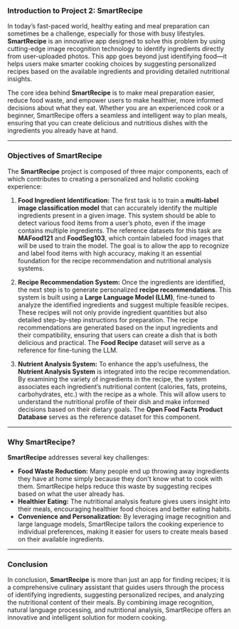 ### Introduction to Project 2: SmartRecipe

In today’s fast-paced world, healthy eating and meal preparation can sometimes be a challenge, especially for those with busy lifestyles. **SmartRecipe** is an innovative app designed to solve this problem by using cutting-edge image recognition technology to identify ingredients directly from user-uploaded photos. This app goes beyond just identifying food—it helps users make smarter cooking choices by suggesting personalized recipes based on the available ingredients and providing detailed nutritional insights. 

The core idea behind **SmartRecipe** is to make meal preparation easier, reduce food waste, and empower users to make healthier, more informed decisions about what they eat. Whether you are an experienced cook or a beginner, SmartRecipe offers a seamless and intelligent way to plan meals, ensuring that you can create delicious and nutritious dishes with the ingredients you already have at hand.

---

### Objectives of SmartRecipe

The **SmartRecipe** project is composed of three major components, each of which contributes to creating a personalized and holistic cooking experience:

1. **Food Ingredient Identification:**
   The first task is to train a **multi-label image classification model** that can accurately identify the multiple ingredients present in a given image. This system should be able to detect various food items from a user’s photo, even if the image contains multiple ingredients. The reference datasets for this task are **MAFood121** and **FoodSeg103**, which contain labeled food images that will be used to train the model. The goal is to allow the app to recognize and label food items with high accuracy, making it an essential foundation for the recipe recommendation and nutritional analysis systems.

2. **Recipe Recommendation System:**
   Once the ingredients are identified, the next step is to generate personalized **recipe recommendations**. This system is built using a **Large Language Model (LLM)**, fine-tuned to analyze the identified ingredients and suggest multiple feasible recipes. These recipes will not only provide ingredient quantities but also detailed step-by-step instructions for preparation. The recipe recommendations are generated based on the input ingredients and their compatibility, ensuring that users can create a dish that is both delicious and practical. The **Food Recipe** dataset will serve as a reference for fine-tuning the LLM.

3. **Nutrient Analysis System:**
   To enhance the app’s usefulness, the **Nutrient Analysis System** is integrated into the recipe recommendation. By examining the variety of ingredients in the recipe, the system associates each ingredient’s nutritional content (calories, fats, proteins, carbohydrates, etc.) with the recipe as a whole. This will allow users to understand the nutritional profile of their dish and make informed decisions based on their dietary goals. The **Open Food Facts Product Database** serves as the reference dataset for this component.

---

### Why SmartRecipe?

**SmartRecipe** addresses several key challenges:
- **Food Waste Reduction:** Many people end up throwing away ingredients they have at home simply because they don't know what to cook with them. SmartRecipe helps reduce this waste by suggesting recipes based on what the user already has.
- **Healthier Eating:** The nutritional analysis feature gives users insight into their meals, encouraging healthier food choices and better eating habits.
- **Convenience and Personalization:** By leveraging image recognition and large language models, SmartRecipe tailors the cooking experience to individual preferences, making it easier for users to create meals based on their available ingredients.

---

### Conclusion

In conclusion, **SmartRecipe** is more than just an app for finding recipes; it is a comprehensive culinary assistant that guides users through the process of identifying ingredients, suggesting personalized recipes, and analyzing the nutritional content of their meals. By combining image recognition, natural language processing, and nutritional analysis, SmartRecipe offers an innovative and intelligent solution for modern cooking.
